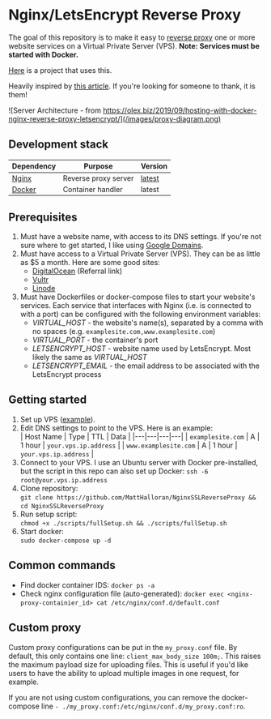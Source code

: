 # Nginx/LetsEncrypt Reverse Proxy
The goal of this repository is to make it easy to [reverse proxy](https://en.wikipedia.org/wiki/Reverse_proxy) one or more website services on a Virtual Private Server (VPS). **Note: Services must be started with Docker.**

[Here](https://github.com/MattHalloran/NLN) is a project that uses this.

Heavily inspired by [this article](https://olex.biz/2019/09/hosting-with-docker-nginx-reverse-proxy-letsencrypt/). If you're looking for someone to thank, it is them!

![Server Architecture - from https://olex.biz/2019/09/hosting-with-docker-nginx-reverse-proxy-letsencrypt/](/images/proxy-diagram.png)

## Development stack  
| Dependency  | Purpose  |  Version  |
|---|---|---|
| [Nginx](https://www.nginx.com/)  | Reverse proxy server  |  [latest](https://hub.docker.com/layers/jwilder/nginx-proxy/latest/images/sha256-2619a7e00d8e79f6e456eae7c49de7cb2dbc1ef8c67fecbf51d09a5aa8fc1441?context=explore) |
| [Docker](https://www.docker.com/) | Container handler  |  latest  |

## Prerequisites
1. Must have a website name, with access to its DNS settings. If you're not sure where to get started, I like using [Google Domains](https://domains.google/).
2. Must have access to a Virtual Private Server (VPS). They can be as little as $5 a month. Here are some good sites:
    * [DigitalOcean](https://m.do.co/c/eb48adcdd2cb) (Referral link)
    * [Vultr](https://www.vultr.com/)
    * [Linode](https://www.linode.com/)
3. Must have Dockerfiles or docker-compose files to start your website's services. Each service that interfaces with Nginx (i.e. is connected to with a port) can be configured with the following environment variables:  
    - *VIRTUAL_HOST* - the website's name(s), separated by a comma with no spaces (e.g. `examplesite.com,www.examplesite.com`)
    - *VIRTUAL_PORT* - the container's port
    - *LETSENCRYPT_HOST* - website name used by LetsEncrypt. Most likely the same as *VIRTUAL_HOST*
    - *LETSENCRYPT_EMAIL* - the email address to be associated with the LetsEncrypt process

## Getting started
1. Set up VPS ([example](https://www.youtube.com/watch?v=Dwlqa6NJdMo&t=142s)).
2. Edit DNS settings to point to the VPS. Here is an example:  
   | Host Name  | Type  |  TTL  |  Data  |
   |---|---|---|---|
   | `examplesite.com`  | A  |  1 hour | `your.vps.ip.address` |
   | `www.examplesite.com` | A  |  1 hour  | `your.vps.ip.address` |
3. Connect to your VPS. I use an Ubuntu server with Docker pre-installed, but the script in this repo can also set up Docker:
    `ssh -6 root@your.vps.ip.address`
4. Clone repository:  
    `git clone https://github.com/MattHalloran/NginxSSLReverseProxy && cd NginxSSLReverseProxy`
5. Run setup script:  
    `chmod +x ./scripts/fullSetup.sh && ./scripts/fullSetup.sh`
6. Start docker:  
    `sudo docker-compose up -d`


## Common commands
- Find docker container IDS: `docker ps -a`
- Check nginx configuration file (auto-generated): `docker exec <nginx-proxy-containier_id> cat /etc/nginx/conf.d/default.conf`


## Custom proxy
Custom proxy configurations can be put in the `my_proxy.conf` file. By default, this only contains one line: `client_max_body_size 100m;`. This raises the maximum payload size for uploading files. This is useful if you'd like users to have the ability to upload multiple images in one request, for example.

If you are not using custom configurations, you can remove the docker-compose line `- ./my_proxy.conf:/etc/nginx/conf.d/my_proxy.conf:ro`.
